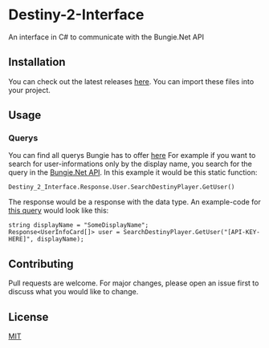 # Destiny-2-Interface
An interface in C# to communicate with the Bungie.Net API

## Installation

You can check out the latest releases [here](https://github.com/TheTrueHonker/Destiny-2-Interface/releases).
You can import these files into your project.

## Usage

### Querys
You can find all querys Bungie has to offer [here](https://bungie-net.github.io/multi/index.html)
For example if you want to search for user-informations only by the display name, you search for the query in the [Bungie.Net API](https://bungie-net.github.io/multi/index.html).
In this example it would be this static function:
```
Destiny_2_Interface.Response.User.SearchDestinyPlayer.GetUser()
```

The response would be a response with the data type.
An example-code for [this query](https://bungie-net.github.io/multi/operation_get_Destiny2-SearchDestinyPlayer.html#operation_get_Destiny2-SearchDestinyPlayer) would look like this:
```
string displayName = "SomeDisplayName";
Response<UserInfoCard[]> user = SearchDestinyPlayer.GetUser("[API-KEY-HERE]", displayName);
```

## Contributing
Pull requests are welcome. For major changes, please open an issue first to discuss what you would like to change.

## License
[MIT](https://choosealicense.com/licenses/mit/)
